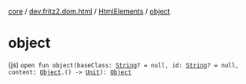 [core](../../index.md) / [dev.fritz2.dom.html](../index.md) / [HtmlElements](index.md) / [object](./object.md)

# object

(js) `open fun object(baseClass: `[`String`](https://kotlinlang.org/api/latest/jvm/stdlib/kotlin/-string/index.html)`? = null, id: `[`String`](https://kotlinlang.org/api/latest/jvm/stdlib/kotlin/-string/index.html)`? = null, content: `[`Object`](../-object/index.md)`.() -> `[`Unit`](https://kotlinlang.org/api/latest/jvm/stdlib/kotlin/-unit/index.html)`): `[`Object`](../-object/index.md)